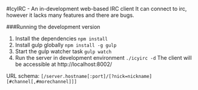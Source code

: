 #IcyIRC - An in-development web-based IRC client
It can connect to irc, however it lacks many features and there are bugs.

###Running the development version
1. Install the dependencies `npm install`
2. Install gulp globally `npm install -g gulp`
3. Start the gulp watcher task `gulp watch`
4. Run the server in development environment `./icyirc -d`
The client will be accessible at http://localhost:8002/

URL schema: `[/server.hostname[:port]/[?nick=nickname][#channel[,#morechannel]]]`